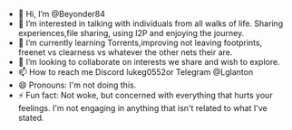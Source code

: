 - 👋 Hi, I’m @Beyonder84
- 👀 I’m interested in talking with individuals from all walks of life. Sharing experiences,file sharing, using I2P and enjoying the journey.
- 🌱 I’m currently learning Torrents,improving not leaving footprints, freenet vs clearness vs whatever the other nets their are.
- 💞️ I’m looking to collaborate on interests we share and wish to explore. 
- 📫 How to reach me Discord lukeg0552or Telegram @Lglanton
- 😄 Pronouns: I'm not doing this. 
- ⚡ Fun fact: Not woke, but concerned with everything that hurts your feelings. I'm not engaging in anything that isn't related to what I've stated.

<!---
Beyonder84/Beyonder84 is a ✨ special ✨ repository because its `README.md` (this file) appears on your GitHub profile.
You can click the Preview link to take a look at your changes.
--->
